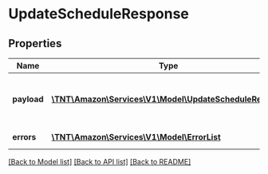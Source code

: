 # UpdateScheduleResponse

## Properties
Name | Type | Description | Notes
------------ | ------------- | ------------- | -------------
**payload** | [**\TNT\Amazon\Services\V1\Model\UpdateScheduleRecord[]**](UpdateScheduleRecord.md) | Contains the &#x60;UpdateScheduleRecords&#x60; for which the error/warning has occurred. | [optional] 
**errors** | [**\TNT\Amazon\Services\V1\Model\ErrorList**](ErrorList.md) | Errors encountered, if any. | [optional] 

[[Back to Model list]](../README.md#documentation-for-models) [[Back to API list]](../README.md#documentation-for-api-endpoints) [[Back to README]](../README.md)


